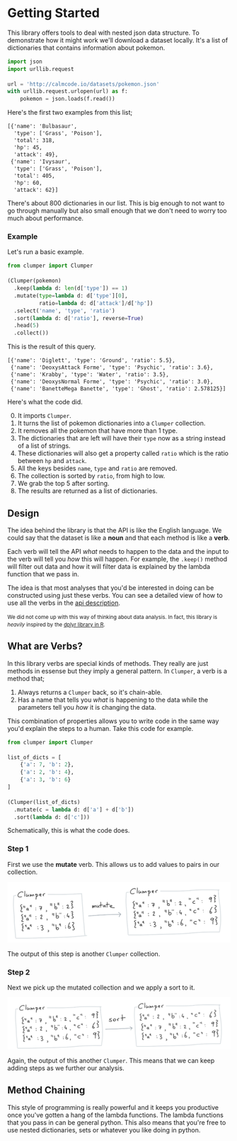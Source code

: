 # Getting Started

This library offers tools to deal with nested json data structure. To demonstrate how it might work we'll download a dataset locally. It's a list of dictionaries that contains information about pokemon.

```python
import json
import urllib.request

url = 'http://calmcode.io/datasets/pokemon.json'
with urllib.request.urlopen(url) as f:
    pokemon = json.loads(f.read())
```

Here's the first two examples from this list;

```
[{'name': 'Bulbasaur',
  'type': ['Grass', 'Poison'],
  'total': 318,
  'hp': 45,
  'attack': 49},
 {'name': 'Ivysaur',
  'type': ['Grass', 'Poison'],
  'total': 405,
  'hp': 60,
  'attack': 62}]
```

There's about 800 dictionaries in our list. This is
big enough to not want to go through manually but also
small enough that we don't need to worry too much
about performance.

### Example

Let's run a basic example.

```python
from clumper import Clumper

(Clumper(pokemon)
  .keep(lambda d: len(d['type']) == 1)
  .mutate(type=lambda d: d['type'][0],
          ratio=lambda d: d['attack']/d['hp'])
  .select('name', 'type', 'ratio')
  .sort(lambda d: d['ratio'], reverse=True)
  .head(5)
  .collect())
```

This is the result of this query.

```
[{'name': 'Diglett', 'type': 'Ground', 'ratio': 5.5},
 {'name': 'DeoxysAttack Forme', 'type': 'Psychic', 'ratio': 3.6},
 {'name': 'Krabby', 'type': 'Water', 'ratio': 3.5},
 {'name': 'DeoxysNormal Forme', 'type': 'Psychic', 'ratio': 3.0},
 {'name': 'BanetteMega Banette', 'type': 'Ghost', 'ratio': 2.578125}]
```

Here's what the code did.

0. It imports `Clumper`.
1. It turns the list of pokemon dictionaries into a `Clumper` collection.
2. It removes all the pokemon that have more than 1 type.
3. The dictionaries that are left will have their `type` now as a string instead of a list of strings.
4. These dictionaries will also get a property called `ratio` which is the ratio between `hp` and `attack`.
5. All the keys besides `name`, `type` and `ratio` are removed.
6. The collection is sorted by `ratio`, from high to low.
7. We grab the top 5 after sorting.
8. The results are returned as a list of dictionaries.

## Design

The idea behind the library is that the API is like the English language.
We could say that the dataset is like a **noun** and that each method is like a **verb**.

Each verb will tell the API *what* needs to happen to the data and the
input to the verb will tell you *how* this will happen. For example,
the `.keep()` method will filter out data and how it will filter data is
explained by the lambda function that we pass in.

The idea is that most analyses that you'd be interested in doing can be
constructed using just these verbs. You can see a detailed view of how to use all the verbs in the [api description](/api/clumper/).

<small>We did not come up with this way of thinking about data analysis. In fact, this library is *heavily* inspired by the [dplyr library in R](https://dplyr.tidyverse.org/). </small>

## What are Verbs?

In this library verbs are special kinds of methods. They really are
just methods in essense but they imply a general pattern. In `Clumper`,
a verb is a method that;

1. Always returns a `Clumper` back, so it's chain-able.
2. Has a name that tells you *what* is happening to the data while
the parameters tell you *how* it is changing the data.

This combination of properties allows you to write code in the same
way you'd explain the steps to a human. Take this code for example.

```python
from clumper import Clumper

list_of_dicts = [
    {'a': 7, 'b': 2},
    {'a': 2, 'b': 4},
    {'a': 3, 'b': 6}
]

(Clumper(list_of_dicts)
  .mutate(c = lambda d: d['a'] + d['b'])
  .sort(lambda d: d['c']))
```

Schematically, this is what the code does.

### Step 1

First we use the **mutate** verb. This allows us to add values to pairs in
our collection.

![](../img/first-mutate.png)

The output of this step is another `Clumper` collection.

### Step 2

Next we pick up the mutated collection and we apply a sort to it.

![](../img/then-sort.png)

Again, the output of this another `Clumper`. This means that we can
keep adding steps as we further our analysis.

## Method Chaining

This style of programming is really powerful and it keeps you productive
once you've gotten a hang of the lambda functions. The lambda functions
that you pass in can be general python. This also means that you're free
to use nested dictionaries, sets or whatever you like doing in python.
